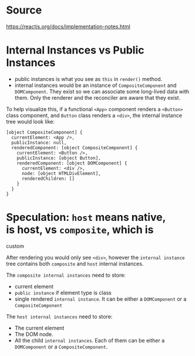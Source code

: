 # Source
https://reactjs.org/docs/implementation-notes.html

# Internal Instances vs Public Instances
* public instances 
    is what you see as `this` in `render()` method.
* internal instances 
    would be an instance of `CompositeComponent` and `DOMComponent`. 
    They exist so we can associate some long-lived data with them.
    Only the renderer and the reconciler are aware that they exist.

To help visualize this, if a functional `<App>` component renders a `<Button>`
class component, and `Button` class renders a `<div>`, the internal instance
tree would look like:

```
[object CompositeComponent] {
  currentElement: <App />,
  publicInstance: null,
  renderedComponent: [object CompositeComponent] {
    currentElement: <Button />,
    publicInstance: [object Button],
    renderedComponent: [object DOMComponent] {
      currentElement: <div />,
      node: [object HTMLDivElement],
      renderedChildren: []
    }
  }
}
```

# Speculation: `host` means native, <div /> is host, vs `composite`, which is
custom

After rendering you would only see `<div>`, however the `internal instance` tree
contains both `composite` and `host` internal instances.

The `composite internal instances` need to store:
- current element
- `public instance` if element type is class
- single rendered `internal instance`. It can be either a `DOMComponent` or
    a `CompositeComponent`

The `host internal instances` need to store:
- The current element
- The DOM node.
- All the child `internal instances`. Each of them can be either
    a `DOMComponent` or a `CompositeComponent`.
